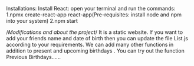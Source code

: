 
Installations:
 Install React:
 open your terminal and run the commands:
 1.npmx create-react-app react-app(Pre-requisites: install node and npm into your system)
 2.npm start






/*Modifications and about the project*/
It is a static website. If you want to add your friends name and date of birth then you can update the file List.js according to your requirements.
We can add many other functions in addition to present and upcoming birthdays .
You can try out the function Previous Birthdays......

